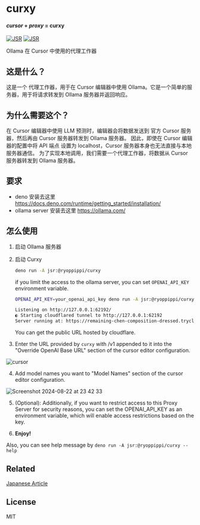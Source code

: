 # curxy

#### _cursor_ + _proxy_ = **curxy**

[![JSR](https://jsr.io/badges/@ryoppippi/curxy)](https://jsr.io/@ryoppippi/curxy)
[![JSR](https://jsr.io/badges/@ryoppippi/curxy/score)](https://jsr.io/@ryoppippi/curxy)

Ollama 在 Cursor 中使用的代理工作器

## 这是什么？

这是一个 代理工作器，用于在 Cursor 编辑器中使用 Ollama。它是一个简单的服务器，用于将请求转发到 Ollama 服务器并返回响应。

## 为什么需要这个？

在 Cursor 编辑器中使用 LLM 预测时，编辑器会将数据发送到 官方 Cursor 服务器，然后再由 Cursor 服务器转发到 Ollama 服务器。
因此，即使在 Cursor 编辑器的配置中将 API 端点 设置为 localhost，Cursor 服务器本身也无法直接与本地服务器通信。
为了实现本地调用，我们需要一个代理工作器，将数据从 Cursor 服务器转发到 Ollama 服务器。

## 要求

- deno   安装去这里 https://docs.deno.com/runtime/getting_started/installation/
- ollama server  安装去这里  https://ollama.com/

## 怎么使用

1. 启动 Ollama 服务器

2. 启动 Curxy

   ```sh
   deno run -A jsr:@ryoppippi/curxy
   ```

   if you limit the access to the ollama server, you can set `OPENAI_API_KEY`
   environment variable.

   ```bash
   OPENAI_API_KEY=your_openai_api_key deno run -A jsr:@ryoppippi/curxy

   Listening on http://127.0.0.1:62192/
   ◐ Starting cloudflared tunnel to http://127.0.0.1:62192                                                                                                                                                                                                                                                           5:39:59 PM
   Server running at: https://remaining-chen-composition-dressed.trycloudflare.com
   ```

   You can get the public URL hosted by cloudflare.

3. Enter the URL provided by `curxy` with /v1 appended to it into the "Override
   OpenAl Base URL" section of the cursor editor configuration.

![cursor](https://github.com/user-attachments/assets/83a54310-0728-49d8-8c3f-b31e0d8e3e1b)

4. Add model names you want to "Model Names" section of the cursor editor
   configuration.

![Screenshot 2024-08-22 at 23 42 33](https://github.com/user-attachments/assets/c24fed7c-c61e-46a0-b735-ccf594a96363)

5. (Optional): Additionally, if you want to restrict access to this Proxy Server
   for security reasons, you can set the OPENAI_API_KEY as an environment
   variable, which will enable access restrictions based on the key.

6. **Enjoy!**

Also, you can see help message by `deno run -A jsr:@ryoppippi/curxy --help`

## Related

[Japanese Article](https://zenn.dev/ryoppippi/articles/02c618452a1c9f)

## License

MIT
